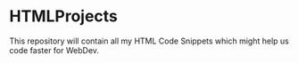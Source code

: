 # HTMLProjects
This repository will contain all my HTML Code Snippets which might help us code faster for WebDev.
